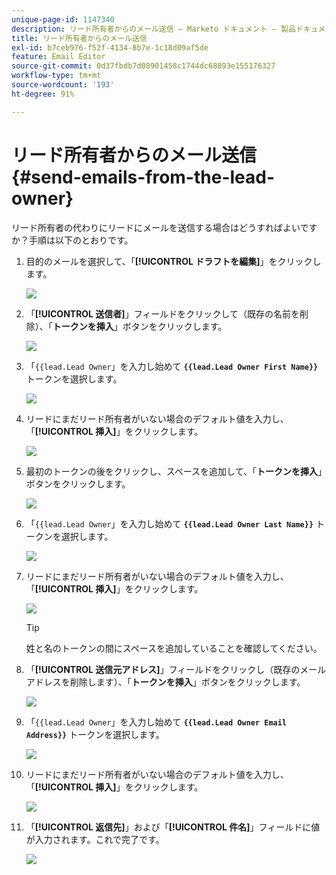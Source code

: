 ```yaml
---
unique-page-id: 1147340
description: リード所有者からのメール送信 — Marketo ドキュメント — 製品ドキュメント
title: リード所有者からのメール送信
exl-id: b7ceb976-f52f-4134-8b7e-1c18d09af5de
feature: Email Editor
source-git-commit: 0d37fbdb7d08901458c1744dc68893e155176327
workflow-type: tm+mt
source-wordcount: '193'
ht-degree: 91%

---
```


# リード所有者からのメール送信 {#send-emails-from-the-lead-owner}

リード所有者の代わりにリードにメールを送信する場合はどうすればよいですか？手順は以下のとおりです。

1. 目的のメールを選択して、「**[!UICONTROL ドラフトを編集]**」をクリックします。

   ![](assets/one.png)

1. 「**[!UICONTROL 送信者]**」フィールドをクリックして（既存の名前を削除）、「**トークンを挿入**」ボタンをクリックします。

   ![](assets/two.png)

1. 「`{{lead.Lead Owner`」を入力し始めて **`{{lead.Lead Owner First Name}}`** トークンを選択します。

   ![](assets/image2014-9-11-13-3a7-3a43.png)

1. リードにまだリード所有者がいない場合のデフォルト値を入力し、「**[!UICONTROL 挿入]**」をクリックします。

   ![](assets/image2014-9-11-13-3a7-3a58.png)

1. 最初のトークンの後をクリックし、スペースを追加して、「**トークンを挿入**」ボタンをクリックします。

   ![](assets/five.png)

1. 「`{{lead.Lead Owner`」を入力し始めて **`{{lead.Lead Owner Last Name}}`** トークンを選択します。

   ![](assets/image2014-9-11-13-3a8-3a24.png)

1. リードにまだリード所有者がいない場合のデフォルト値を入力し、「**[!UICONTROL 挿入]**」をクリックします。

   ![](assets/image2014-9-11-13-3a8-3a39.png)

   >[!TIP]
   >
   >姓と名のトークンの間にスペースを追加していることを確認してください。

1. 「**[!UICONTROL 送信元アドレス]**」フィールドをクリックし（既存のメールアドレスを削除します）、「**トークンを挿入**」ボタンをクリックします。

   ![](assets/eight.png)

1. 「`{{lead.Lead Owner`」を入力し始めて **`{{lead.Lead Owner Email Address}}`** トークンを選択します。

   ![](assets/image2014-9-11-13-3a9-3a33.png)

1. リードにまだリード所有者がいない場合のデフォルト値を入力し、「**[!UICONTROL 挿入]**」をクリックします。

   ![](assets/ten.png)

1. 「**[!UICONTROL 返信先]**」および「**[!UICONTROL 件名]**」フィールドに値が入力されます。これで完了です。

   ![](assets/eleven.png)
